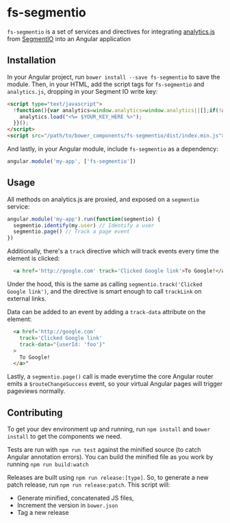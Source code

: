 # fs-segmentio

`fs-segmentio` is a set of services and directives for integrating [analytics.js](https://segment.com/docs/libraries/analytics.js/)
from [SegmentIO](https://segment.com/) into an Angular application

## Installation

In your Angular project, run `bower install --save fs-segmentio` to save the module.
Then, in your HTML, add the script tags for `fs-segmentio` and `analytics.js`, dropping
in your Segment IO write key:

``` html
<script type="text/javascript">
  !function(){var analytics=window.analytics=window.analytics||[];if(!analytics.initialize)if(analytics.invoked)window.console&&console.error&&console.error("Segment snippet included twice.");else{analytics.invoked=!0;analytics.methods=["trackSubmit","trackClick","trackLink","trackForm","pageview","identify","group","track","ready","alias","page","once","off","on"];analytics.factory=function(t){return function(){var e=Array.prototype.slice.call(arguments);e.unshift(t);analytics.push(e);return analytics}};for(var t=0;t<analytics.methods.length;t++){var e=analytics.methods[t];analytics[e]=analytics.factory(e)}analytics.load=function(t){var e=document.createElement("script");e.type="text/javascript";e.async=!0;e.src=("https:"===document.location.protocol?"https://":"http://")+"cdn.segment.com/analytics.js/v1/"+t+"/analytics.min.js";var n=document.getElementsByTagName("script")[0];n.parentNode.insertBefore(e,n)};analytics.SNIPPET_VERSION="3.0.1";
    analytics.load("<%= $YOUR_KEY_HERE %>");
  }}();
</script>
<script src="/path/to/bower_components/fs-segmentio/dist/index.min.js"></script>
```

And lastly, in your Angular module, include `fs-segmentio` as a dependency:

``` javascript
angular.module('my-app', ['fs-segmentio'])
```

## Usage

All methods on analytics.js are proxied, and exposed on a `segmentio`
service:

``` javascript
angular.module('my-app').run(function(segmentio) {
  segmentio.identify(my.user) // Identify a user
  segmentio.page() // Track a page event
})
```

Additionally, there's a `track` directive which will track events every time
the element is clicked:

``` html
  <a href='http://google.com' track='Clicked Google link'>To Google!</a>"
```

Under the hood, this is the same as calling `segmentio.track('Clicked Google link')`,
and the directive is smart enough to call `trackLink` on external links.

Data can be added to an event by adding a `track-data` attribute on the element:

``` html
  <a href='http://google.com'
    track='Clicked Google link'
    track-data="{userId: 'foo'}"
  >
    To Google!
  </a>"
```

Lastly, a `segmentio.page()` call is made everytime the core Angular router
emits a `$routeChangeSuccess` event, so your virtual Angular pages will trigger
pageviews normally.

## Contributing

To get your dev environment up and running, run `npm install` and `bower install`
to get the components we need.

Tests are run with `npm run test` against the minified source (to catch
Angular annotation errors). You can build the minified file as you work by
running `npm run build:watch`

Releases are built using `npm run release:[type]`. So, to generate a new patch
release, run `npm run release:patch`. This script will:

* Generate minified, concatenated JS files,
* Increment the version in `bower.json`
* Tag a new release

